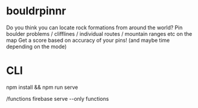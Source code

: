 # bouldrpinnr


Do you think you can locate rock formations from around the world?
Pin boulder problems / clifflines / individual routes / mountain ranges etc on the map
Get a score based on accuracy of your pins! (and maybe time depending on the mode) 


# CLI 

npm install &&
npm run serve

/functions
firebase serve --only functions



